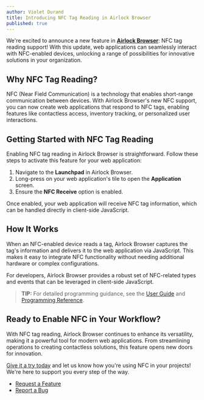 ```yaml
---
author: Violet Durand
title: Introducing NFC Tag Reading in Airlock Browser
published: true
---
```


We're excited to announce a new feature in **[Airlock Browser](https://outcoder.com/Products/AirlockBrowser/)**: NFC tag reading support! With this update, web applications can seamlessly interact with NFC-enabled devices, unlocking a range of possibilities for innovative solutions in your organization.

## Why NFC Tag Reading?

NFC (Near Field Communication) is a technology that enables short-range communication between devices. With Airlock Browser's new NFC support, you can now create web applications that respond to NFC tags, enabling features like contactless access, inventory tracking, or personalized user interactions.

## Getting Started with NFC Tag Reading

Enabling NFC tag reading in Airlock Browser is straightforward. Follow these steps to activate this feature for your web application:

1. Navigate to the **Launchpad** in Airlock Browser.
2. Long-press on your web application's tile to open the **Application** screen.
3. Ensure the **NFC Receive** option is enabled.

Once enabled, your web application will receive NFC tag information, which can be handled directly in client-side JavaScript.

## How It Works

When an NFC-enabled device reads a tag, Airlock Browser captures the tag's information and delivers it to the web application via JavaScript. This makes it easy to integrate NFC functionality without needing additional hardware or complex configurations.

For developers, Airlock Browser provides a robust set of NFC-related types and events that can be leveraged in client-side JavaScript. 

> **TIP:** For detailed programming guidance, see the [User Guide](https://outcoder.com/Products/AirlockBrowser/UserGuides/V2/#enabling-nfc-tag-reading) and [Programming Reference](https://outcoder.com/Products/AirlockBrowser/Scripting/V2/JSDoc/Airlock/airlock.nfc.html).

## Ready to Enable NFC in Your Workflow?

With NFC tag reading, Airlock Browser continues to enhance its versatility, making it a powerful tool for modern web applications. From streamlining operations to creating contactless solutions, this feature opens new doors for innovation.

[Give it a try today](https://outcoder.com/Products/AirlockBrowser/Downloads/) and let us know how you're using NFC in your projects! We're here to support you every step of the way.

* [Request a Feature](https://github.com/orgs/OutcoderSoftware/discussions/8)
* [Report a Bug](https://github.com/OutcoderSoftware/AirlockBrowser/issues)